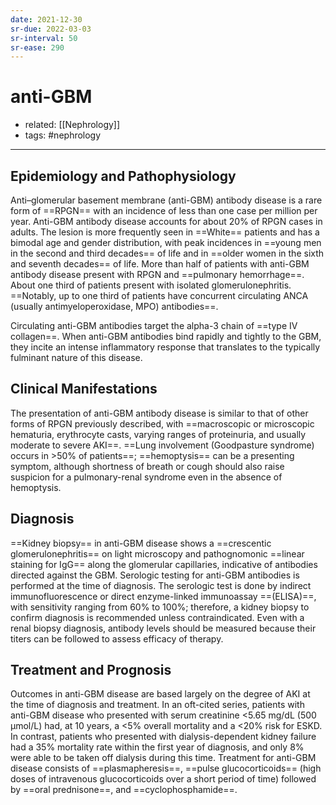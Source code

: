 ```yaml
---
date: 2021-12-30
sr-due: 2022-03-03
sr-interval: 50
sr-ease: 290
---
```


# anti-GBM

- related: [[Nephrology]]
- tags: #nephrology
---

## Epidemiology and Pathophysiology

Anti–glomerular basement membrane (anti-GBM) antibody disease is a rare form of ==RPGN== with an incidence of less than one case per million per year. Anti-GBM antibody disease accounts for about 20% of RPGN cases in adults. The lesion is more frequently seen in ==White== patients and has a bimodal age and gender distribution, with peak incidences in ==young men in the second and third decades== of life and in ==older women in the sixth and seventh decades== of life. More than half of patients with anti-GBM antibody disease present with RPGN and ==pulmonary hemorrhage==. About one third of patients present with isolated glomerulonephritis. ==Notably, up to one third of patients have concurrent circulating ANCA (usually antimyeloperoxidase, MPO) antibodies==.

Circulating anti-GBM antibodies target the alpha-3 chain of ==type IV collagen==. When anti-GBM antibodies bind rapidly and tightly to the GBM, they incite an intense inflammatory response that translates to the typically fulminant nature of this disease.

## Clinical Manifestations

The presentation of anti-GBM antibody disease is similar to that of other forms of RPGN previously described, with ==macroscopic or microscopic hematuria, erythrocyte casts, varying ranges of proteinuria, and usually moderate to severe AKI==. ==Lung involvement (Goodpasture syndrome) occurs in >50% of patients==; ==hemoptysis== can be a presenting symptom, although shortness of breath or cough should also raise suspicion for a pulmonary-renal syndrome even in the absence of hemoptysis.

## Diagnosis

==Kidney biopsy== in anti-GBM disease shows a ==crescentic glomerulonephritis== on light microscopy and pathognomonic ==linear staining for IgG== along the glomerular capillaries, indicative of antibodies directed against the GBM. Serologic testing for anti-GBM antibodies is performed at the time of diagnosis. The serologic test is done by indirect immunofluorescence or direct enzyme-linked immunoassay ==(ELISA)==, with sensitivity ranging from 60% to 100%; therefore, a kidney biopsy to confirm diagnosis is recommended unless contraindicated. Even with a renal biopsy diagnosis, antibody levels should be measured because their titers can be followed to assess efficacy of therapy.

## Treatment and Prognosis

Outcomes in anti-GBM disease are based largely on the degree of AKI at the time of diagnosis and treatment. In an oft-cited series, patients with anti-GBM disease who presented with serum creatinine <5.65 mg/dL (500 µmol/L) had, at 10 years, a <5% overall mortality and a <20% risk for ESKD. In contrast, patients who presented with dialysis-dependent kidney failure had a 35% mortality rate within the first year of diagnosis, and only 8% were able to be taken off dialysis during this time. Treatment for anti-GBM disease consists of ==plasmapheresis==, ==pulse glucocorticoids== (high doses of intravenous glucocorticoids over a short period of time) followed by ==oral prednisone==, and ==cyclophosphamide==.

